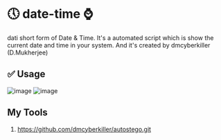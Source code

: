# 🕔 date-time ⌚️
dati short form of Date & Time. It's a automated script which is show the current date and time in your system. And it's created by dmcyberkiller (D.Mukherjee)
## ✅ Usage
  ![image](https://github.com/dmcyberkiller/date-time/assets/164518476/14922760-5eb3-468c-9cb5-7ab0ce752dd6) ![image](https://github.com/dmcyberkiller/date-time/assets/164518476/4f1380e8-5a99-45d2-b0a3-cbe92e03a226) 

## My Tools
1) https://github.com/dmcyberkiller/autostego.git
